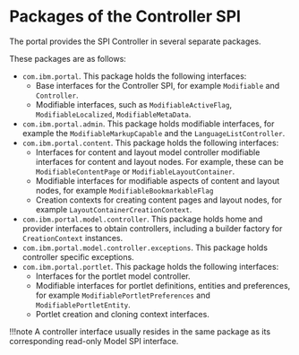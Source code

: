 # Packages of the Controller SPI

The portal provides the SPI Controller in several separate packages.

These packages are as follows:

-   `com.ibm.portal`. This package holds the following interfaces:
    -   Base interfaces for the Controller SPI, for example `Modifiable` and `Controller`.
    -   Modifiable interfaces, such as `ModifiableActiveFlag`, `ModifiableLocalized`, `ModifiableMetaData`.
-   `com.ibm.portal.admin`. This package holds modifiable interfaces, for example the `ModifiableMarkupCapable` and the `LanguageListController`.
-   `com.ibm.portal.content`. This package holds the following interfaces:
    -   Interfaces for content and layout model controller modifiable interfaces for content and layout nodes. For example, these can be `ModifiableContentPage` or `ModifiableLayoutContainer`.
    -   Modifiable interfaces for modifiable aspects of content and layout nodes, for example `ModifiableBookmarkableFlag`
    -   Creation contexts for creating content pages and layout nodes, for example `LayoutContainerCreationContext`.
-   `com.ibm.portal.model.controller`. This package holds home and provider interfaces to obtain controllers, including a builder factory for `CreationContext` instances.
-   `com.ibm.portal.model.controller.exceptions`. This package holds controller specific exceptions.
-   `com.ibm.portal.portlet`. This package holds the following interfaces:
    -   Interfaces for the portlet model controller.
    -   Modifiable interfaces for portlet definitions, entities and preferences, for example `ModifiablePortletPreferences` and `ModifiablePortletEntity`.
    -   Portlet creation and cloning context interfaces.

!!!note
    A controller interface usually resides in the same package as its corresponding read-only Model SPI interface.


